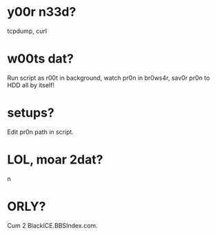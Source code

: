# y00r n33d?
tcpdump, curl

# w00ts dat?
Run script as r00t in background, watch pr0n in br0ws4r, sav0r pr0n to HDD all by itself!

# setups?
Edit pr0n path in script.

# LOL, moar 2dat?
n

# ORLY?
Cum 2 BlackICE.BBSIndex.com. 
